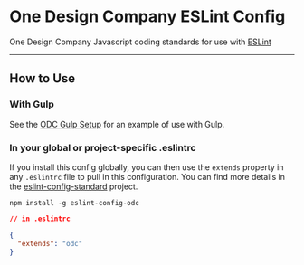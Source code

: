 # One Design Company ESLint Config 
One Design Company Javascript coding standards for use with [ESLint](http://eslint.org)

---

## How to Use

### With Gulp

See the [ODC Gulp Setup](https://github.com/onedesign/dotfiles/tree/master/gulp) for an example of use with Gulp.

### In your global or project-specific .eslintrc

If you install this config globally, you can then use the `extends` property in any `.eslintrc` file to pull in this configuration. You can find more details in the [eslint-config-standard](https://github.com/feross/eslint-config-standard) project.

```
npm install -g eslint-config-odc
```

```json
// in .eslintrc

{
  "extends": "odc"
}
```
